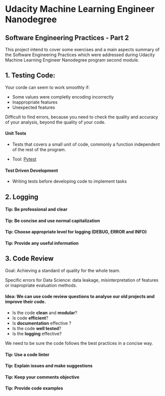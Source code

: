 # Udacity Machine Learning Engineer Nanodegree
## Software Engineering Practices - Part 2

This project intend to cover some exercises and a main aspects summary of the Software Engineering Practices which were addressed during Udacity Machine Learning Engineer Nanodegree program second module.

## 1. Testing Code:

Your corde can seem to work smoothly if:
- Some values were completly encoding incorrectly
- Inappropriate features
- Unexpected features

Difficult to find errors, because you need to check the quality and accuracy of your analysis, beyond the quality of your code.

#### Unit Tests

- Tests that covers a small unit of code, commonly a function independent of the rest of the program.

- Tool: [Pytest](https://docs.pytest.org/)

#### Test Driven Development

- Writing tests before developing code to implement tasks


## 2. Logging 

#### Tip: Be professional and clear

#### Tip: Be concise and use normal capitalization

#### Tip: Choose appropriate level for logging (DEBUG, ERROR and INFO)

#### Tip: Provide any useful information

## 3. Code Review

Goal: Achieving a standard of quality for the whole team.

Specific errors for Data Science: data leakage, misinterpretation of features or inapropriate evaluation methods.

#### Idea: We can use code review questions to analyse our old projects and improve their code.

- Is the code **clean** and **modular**?
- Is code **efficient**?
- Is **documentation** effective ?
- Is the code **well tested**?
- Is the **logging** effective?

We need to be sure the code follows the best practices in a concise way.

#### Tip: Use a code linter

#### Tip: Explain issues and make suggestions

#### Tip: Keep your comments objective

#### Tip: Provide code examples